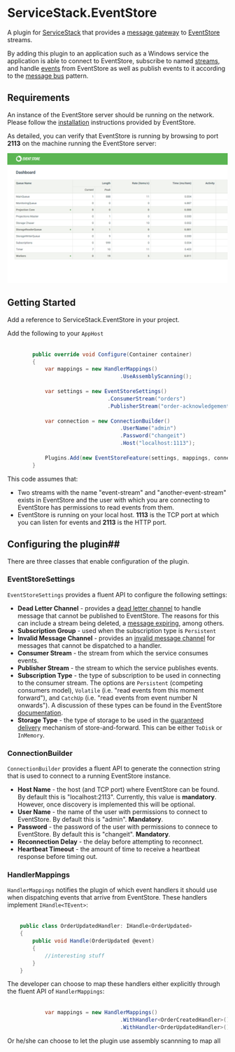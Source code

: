 # ServiceStack.EventStore #

A plugin for [ServiceStack](https://servicestack.net/) that provides a [message gateway](http://www.enterpriseintegrationpatterns.com/patterns/messaging/MessagingGateway.html) to [EventStore](https://geteventstore.com/) streams.

By adding this plugin to an application such as a Windows service the application is able to connect to EventStore, subscribe to named [streams](http://www.enterpriseintegrationpatterns.com/patterns/messaging/MessageChannel.html), and handle [events](http://www.enterpriseintegrationpatterns.com/patterns/messaging/EventMessage.html) from EventStore as well as publish events to it according to the [message bus](http://www.enterpriseintegrationpatterns.com/patterns/messaging/MessageBus.html) pattern.

## Requirements ##

An instance of the EventStore server should be running on the network. Please follow the [installation](http://docs.geteventstore.com/introduction/) instructions provided by EventStore.

As detailed, you can verify that EventStore is running by browsing to port **2113** on the machine running the EventStore server:

![EventStore dashboard](EventStoreDashboard.png) 

## Getting Started ##

Add a reference to ServiceStack.EventStore in your project. 

Add the following to your `AppHost`

```csharp
        
	    public override void Configure(Container container)
        {
            var mappings = new HandlerMappings()
                                    .UseAssemblyScanning();

            var settings = new EventStoreSettings()
                                .ConsumerStream("orders")
                                .PublisherStream("order-acknowledgements");

            var connection = new ConnectionBuilder()
                                    .UserName("admin")
                                    .Password("changeit")
                                    .Host("localhost:1113");

            Plugins.Add(new EventStoreFeature(settings, mappings, connection));
        }
```

This code assumes that:

- Two streams with the name "event-stream" and "another-event-stream" exists in EventStore and the user with which you are connecting to EventStore has permissions to read events from them.
- EventStore is running on your local host. **1113** is the TCP port at which you can listen for events and **2113** is the HTTP port.

## Configuring the plugin##

There are three classes that enable configuration of the plugin. 

### EventStoreSettings ###

`EventStoreSettings` provides a fluent API to configure the following settings:

- **Dead Letter Channel** - provides a [dead letter channel](http://www.enterpriseintegrationpatterns.com/patterns/messaging/DeadLetterChannel.html) to handle message that cannot be published to EventStore. The reasons for this can include a stream being deleted, a [message expiring](http://www.enterpriseintegrationpatterns.com/patterns/messaging/MessageExpiration.html), among others.
- **Subscription Group** - used when the subscription type is `Persistent`
- **Invalid Message Channel** - provides an [invalid message channel](http://www.enterpriseintegrationpatterns.com/patterns/messaging/InvalidMessageChannel.html) for messages that cannot be dispatched to a handler. 
- **Consumer Stream** - the stream from which the service consumes events.
- **Publisher Stream** - the stream to which the service publishes events.
- **Subscription Type** - the type of subscription to be used in connecting to the consumer stream. The options are `Persistent` (competing consumers model), `Volatile` (i.e. "read events from this moment forward"), and `CatchUp` (i.e. "read events from event number N onwards"). A discussion of these types can be found in the EventStore [documentation](http://docs.geteventstore.com/introduction/subscriptions/).
- **Storage Type** - the type of storage to be used in the [guaranteed delivery](http://www.enterpriseintegrationpatterns.com/patterns/messaging/GuaranteedMessaging.html) mechanism of store-and-forward. This can be either `ToDisk` or `InMemory`.  

### ConnectionBuilder ###

`ConnectionBuilder` provides a fluent API to generate the connection string that is used to connect to a running EventStore instance. 

- **Host Name** - the host (and TCP port) where EventStore can be found. By default this is "localhost:2113". Currently, this value is **mandatory**. However, once discovery is implemented this will be optional.  
- **User Name** - the name of the user with permissions to connect to EventStore. By default this is "admin". **Mandatory**.
- **Password** - the password of the user with permissions to connece to EventStore. By default this is "changeit". **Mandatory**. 
- **Reconnection Delay** - the delay before attempting to reconnect.
- **Heartbeat Timeout** - the amount of time to receive a heartbeat response before timing out.

### HandlerMappings ###

`HandlerMappings` notifies the plugin of which event handlers it should use when dispatching events that arrive from EventStore. These handlers implement `IHandle<TEvent>`:

```csharp

    public class OrderUpdatedHandler: IHandle<OrderUpdated>
    {
        public void Handle(OrderUpdated @event)
        {
            //interesting stuff
        }
    }
``` 


The developer can choose to map these handlers either explicitly through the fluent API of `HandlerMappings`:

```csharp

            var mappings = new HandlerMappings()
                                    .WithHandler<OrderCreatedHandler>()
                                    .WithHandler<OrderUpdatedHandler>();
``` 

Or he/she can choose to let the plugin use assembly scannning to map all 

